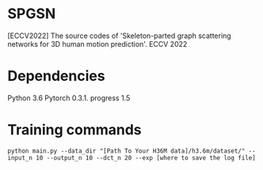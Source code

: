 # SPGSN
[ECCV2022] The source codes of 'Skeleton-parted graph scattering networks for 3D human motion prediction'. ECCV 2022

# Dependencies
Python 3.6
Pytorch 0.3.1.
progress 1.5

# Training commands
`python main.py --data_dir "[Path To Your H36M data]/h3.6m/dataset/" --input_n 10 --output_n 10 --dct_n 20 --exp [where to save the log file]`
